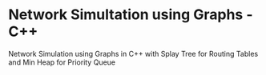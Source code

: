 # Network Simultation using Graphs - C++
Network Simulation using Graphs in C++ with Splay Tree for Routing Tables and Min Heap for Priority Queue
